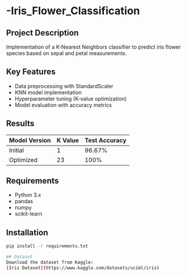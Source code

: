 # -Iris_Flower_Classification


## Project Description
Implementation of a K-Nearest Neighbors classifier to predict iris flower species based on sepal and petal measurements.

## Key Features
- Data preprocessing with StandardScaler
- KNN model implementation
- Hyperparameter tuning (K-value optimization)
- Model evaluation with accuracy metrics

## Results
| Model Version | K Value | Test Accuracy |
|--------------|---------|---------------|
| Initial      | 1       | 96.67%        |
| Optimized    | 23      | 100%          |

## Requirements
- Python 3.x
- pandas
- numpy
- scikit-learn

## Installation
```bash
pip install -r requirements.txt

## Dataset
Download the dataset from Kaggle:  
[Iris Dataset](https://www.kaggle.com/datasets/uciml/iris) 